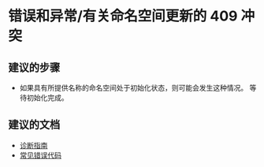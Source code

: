 <properties
    pageTitle="错误和异常/有关命名空间更新的 409 冲突"
    description="错误和异常/有关命名空间更新的 409 冲突"
    service="microsoft.notificationhubs"
    authors="faridabharmal"
    displayOrder=""
    selfHelpType="generic"
    resource="namespaces"
    resourceTags="notificationHubs"
    productPesIds="15973"
    supportTopicIds="32565578"
    cloudEnvironments="public"
/>


# <a name="errors-and-exceptions409-conflict-for-namespace-update"></a>错误和异常/有关命名空间更新的 409 冲突

## <a name="recommended-steps"></a>**建议的步骤**
* 如果具有所提供名称的命名空间处于初始化状态，则可能会发生这种情况。 等待初始化完成。

## <a name="recommended-documents"></a>**建议的文档**
* [诊断指南](http://go.microsoft.com/fwlink/?LinkID=824681)<br>
* [常见错误代码](http://go.microsoft.com/fwlink/?LinkID=824682)<br>



<!--HONumber=Jan17_HO2-->


